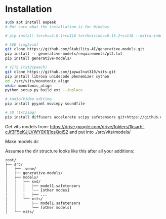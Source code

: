 # Installation
```bash
sudo apt install espeak
# Not sure what the installation is for Windows

# pip install torch==2.0.1+cu118 torchvision==0.15.2+cu118 --extra-index-url https://download.pytorch.org/whl/cu118

# SVD (img2vid)
git clone https://github.com/Stability-AI/generative-models.git
pip install -r generative-models/requirements/pt2.txt
pip install generative-models/

# VITS (txt2speech)
git clone https://github.com/jaywalnut310/vits.git
pip install librosa unidecode phonemizer cython
cd ./src/vits/monotonic_align
mkdir monotonic_align
python setup.py build_ext --inplace

# Audio/Video editing
pip install pyyaml moviepy soundfile

# SD (txt2img)
pip install diffusers accelerate scipy safetensors git+https://github.com/huggingface/transformers
```

Get vits models from: https://drive.google.com/drive/folders/1ksarh-cJf3F5eKJjLVWY0X1j1qsQqiS2
and put into ./src/vits/models/

Make models dir

Assumes the dir structure looks like this after all your additions:
```
root/
├── src/
│   ├── .venv/
│   ├── generative-models/
│   ├── models/
│   |   ├── svd/
|   │   |   ├── model1.safetensors
│   │   |   └── [other modes]
|   │   |   ├── ...
|   |   └── vits/
|   │       ├── model1.safetensors
│   │       └── [other models]
│   └── vits/
```